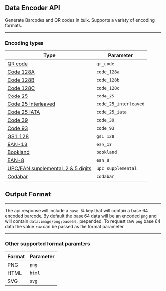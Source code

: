## Data Encoder API
Generate Barcodes and QR codes in bulk. Supports a variety of encoding formats.

------
### Encoding types
|Type|Parameter|
|---|---|
|[QR code](https://en.wikipedia.org/wiki/QR_code)|`qr_code`
|[Code 128A](https://en.wikipedia.org/wiki/Code_128)|`code_128a`
|[Code 128B](https://en.wikipedia.org/wiki/Code_128)|`code_128b`
|[Code 128C](https://en.wikipedia.org/wiki/Code_128)|`code_128c`
|[Code 25](https://en.wikipedia.org/wiki/Industrial_2_of_5)|`code_25`
|[Code 25 Interleaved](https://en.wikipedia.org/wiki/Interleaved_2_of_5)|`code_25_interleaved`
|[Code 25 IATA](https://en.wikipedia.org/wiki/Industrial_2_of_5#IATA_2_of_5)|`code_25_iata`
|[Code 39](https://en.wikipedia.org/wiki/Code_39)| `code_39`
|[Code 93](https://en.wikipedia.org/wiki/Code_93)| `code_93`
|[GS1 128](https://en.wikipedia.org/wiki/GS1-128)| `gs1_128`
|[EAN-13](https://en.wikipedia.org/wiki/International_Article_Number)|	`ean_13`
|[Bookland](https://en.wikipedia.org/wiki/Bookland)| `bookland`
|[EAN-8](https://en.wikipedia.org/wiki/EAN-8)| `ean_8`
|[UPC/EAN supplemental, 2 & 5 digits]()| `upc_supplemental`
|[Codabar](https://en.wikipedia.org/wiki/Codabar)|`codabar`

## Output Format
------
The api response will include a `base_64` key that will contain a base 64 encoded barcode. By default the base 64 data will be an encoded `png` and will contain `data:image/png;base64,` prepended. To request raw `png` base 64 data the value `raw` can be passed as the format parameter.

------
### Other supported format paramters

|Format|Parameter
|---|---
|PNG|`png`
|HTML|`html`
|SVG|`svg`